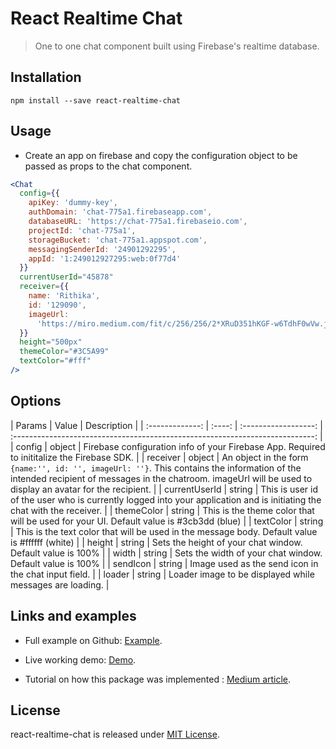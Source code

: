 # React Realtime Chat
> One to one chat component built using Firebase's realtime database.

## Installation
`npm install --save react-realtime-chat`

## Usage

- Create an app on firebase and copy the configuration object to be passed as props to the chat component.
  
```jsx harmony
<Chat
  config={{
    apiKey: 'dummy-key',
    authDomain: 'chat-775a1.firebaseapp.com',
    databaseURL: 'https://chat-775a1.firebaseio.com',
    projectId: 'chat-775a1',
    storageBucket: 'chat-775a1.appspot.com',
    messagingSenderId: '24901292295',
    appId: '1:249012927295:web:0f77d4'
  }}
  currentUserId="45878"
  receiver={{
    name: 'Rithika',
    id: '129090',
    imageUrl:
      'https://miro.medium.com/fit/c/256/256/2*XRuD351hKGF-w6TdhF0wVw.jpeg'
  }}
  height="500px"
  themeColor="#3C5A99"
  textColor="#fff"
/>
```

## Options

|     Params      | Value  |     Description      |
| :-------------: | :----: | :------------------: | :---------------------------------------------------------------------------: |
|       config       | object | Firebase configuration info of your Firebase App. Required to inititalize the Firebase SDK. |
|      receiver       | object |  An object in the form `{name:'', id: '', imageUrl: ''}`. This contains the information of the intended recipient of messages in the chatroom. imageUrl will be used to display an avatar for the recipient. |
|    currentUserId     | string | This is user id of the user who is currently logged into your application and is initiating the chat with the receiver. |
|    themeColor     | string | This is the theme color that will be used for your UI. Default value is #3cb3dd (blue) |
|    textColor     | string | This is the text color that will be used in the message body. Default value is #ffffff (white) |
|    height     | string | Sets the height of your chat window. Default value is 100% |
|    width     | string | Sets the width of your chat window. Default value is 100% |
|    sendIcon     | string | Image used as the send icon in the chat input field. |
|    loader     | string | Loader image to be displayed while messages are loading. |

## Links and examples

- Full example on Github: [Example](https://github.com/rithikachowta08/react-realtime-chat/tree/master/src).

- Live working demo: [Demo](https://afternoon-wildwood-14794.herokuapp.com/).

- Tutorial on how this package was implemented : [Medium article](https://medium.com/@rithikachowta/building-a-real-time-chat-application-with-react-firebase-and-redux-saga-9cbbdbc34720?postPublishedType=initial).

## License

react-realtime-chat is released under [MIT License](https://opensource.org/licenses/MIT).

